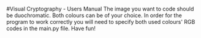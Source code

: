 #Visual Cryptography - Users Manual
The image you want to code should be duochromatic. Both colours can be of your choice.
In order for the program to work correctly you will need to specify both used colours' RGB codes in the main.py file.
Have fun!

